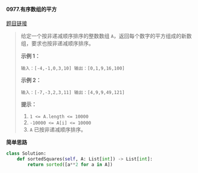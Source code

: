 #### 0977.有序数组的平方

[题目链接](https://leetcode-cn.com/problems/squares-of-a-sorted-array/)

> 给定一个按非递减顺序排序的整数数组 `A`，返回每个数字的平方组成的新数组，要求也按非递减顺序排序。
>
>  
>
> **示例 1：**
>
> `
> 输入：[-4,-1,0,3,10]
> 输出：[0,1,9,16,100]
> `
>
> **示例 2：**
>
> `
> 输入：[-7,-3,2,3,11]
> 输出：[4,9,9,49,121]
> `
>
>  
>
> **提示：**
>
> 1. `1 <= A.length <= 10000`
> 2. `-10000 <= A[i] <= 10000`
> 3. `A` 已按非递减顺序排序。

**简单思路**

```python
class Solution:
    def sortedSquares(self, A: List[int]) -> List[int]: 
        return sorted([a**2 for a in A])
```

